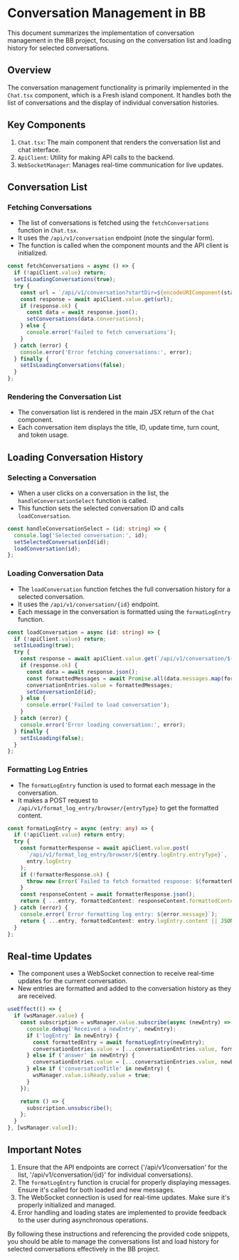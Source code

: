 # Conversation Management in BB

This document summarizes the implementation of conversation management in the BB project, focusing on the conversation list and loading history for selected conversations.

## Overview

The conversation management functionality is primarily implemented in the `Chat.tsx` component, which is a Fresh island component. It handles both the list of conversations and the display of individual conversation histories.

## Key Components

1. `Chat.tsx`: The main component that renders the conversation list and chat interface.
2. `ApiClient`: Utility for making API calls to the backend.
3. `WebSocketManager`: Manages real-time communication for live updates.

## Conversation List

### Fetching Conversations

- The list of conversations is fetched using the `fetchConversations` function in `Chat.tsx`.
- It uses the `/api/v1/conversation` endpoint (note the singular form).
- The function is called when the component mounts and the API client is initialized.

```typescript
const fetchConversations = async () => {
  if (!apiClient.value) return;
  setIsLoadingConversations(true);
  try {
    const url = `/api/v1/conversation?startDir=${encodeURIComponent(startDir)}&limit=50`;
    const response = await apiClient.value.get(url);
    if (response.ok) {
      const data = await response.json();
      setConversations(data.conversations);
    } else {
      console.error('Failed to fetch conversations');
    }
  } catch (error) {
    console.error('Error fetching conversations:', error);
  } finally {
    setIsLoadingConversations(false);
  }
};
```

### Rendering the Conversation List

- The conversation list is rendered in the main JSX return of the `Chat` component.
- Each conversation item displays the title, ID, update time, turn count, and token usage.

## Loading Conversation History

### Selecting a Conversation

- When a user clicks on a conversation in the list, the `handleConversationSelect` function is called.
- This function sets the selected conversation ID and calls `loadConversation`.

```typescript
const handleConversationSelect = (id: string) => {
  console.log('Selected conversation:', id);
  setSelectedConversationId(id);
  loadConversation(id);
};
```

### Loading Conversation Data

- The `loadConversation` function fetches the full conversation history for a selected conversation.
- It uses the `/api/v1/conversation/{id}` endpoint.
- Each message in the conversation is formatted using the `formatLogEntry` function.

```typescript
const loadConversation = async (id: string) => {
  if (!apiClient.value) return;
  setIsLoading(true);
  try {
    const response = await apiClient.value.get(`/api/v1/conversation/${id}?startDir=${encodeURIComponent(startDir)}`);
    if (response.ok) {
      const data = await response.json();
      const formattedMessages = await Promise.all(data.messages.map(formatLogEntry));
      conversationEntries.value = formattedMessages;
      setConversationId(id);
    } else {
      console.error('Failed to load conversation');
    }
  } catch (error) {
    console.error('Error loading conversation:', error);
  } finally {
    setIsLoading(false);
  }
};
```

### Formatting Log Entries

- The `formatLogEntry` function is used to format each message in the conversation.
- It makes a POST request to `/api/v1/format_log_entry/browser/{entryType}` to get the formatted content.

```typescript
const formatLogEntry = async (entry: any) => {
  if (!apiClient.value) return entry;
  try {
    const formatterResponse = await apiClient.value.post(
      `/api/v1/format_log_entry/browser/${entry.logEntry.entryType}`,
      entry.logEntry
    );
    if (!formatterResponse.ok) {
      throw new Error(`Failed to fetch formatted response: ${formatterResponse.statusText}`);
    }
    const responseContent = await formatterResponse.json();
    return { ...entry, formattedContent: responseContent.formattedContent };
  } catch (error) {
    console.error(`Error formatting log entry: ${error.message}`);
    return { ...entry, formattedContent: entry.logEntry.content || JSON.stringify(entry.logEntry) };
  }
};
```

## Real-time Updates

- The component uses a WebSocket connection to receive real-time updates for the current conversation.
- New entries are formatted and added to the conversation history as they are received.

```typescript
useEffect(() => {
  if (wsManager.value) {
    const subscription = wsManager.value.subscribe(async (newEntry) => {
      console.debug('Received a newEntry', newEntry);
      if ('logEntry' in newEntry) {
        const formattedEntry = await formatLogEntry(newEntry);
        conversationEntries.value = [...conversationEntries.value, formattedEntry];
      } else if ('answer' in newEntry) {
        conversationEntries.value = [...conversationEntries.value, newEntry];
      } else if ('conversationTitle' in newEntry) {
        wsManager.value.isReady.value = true;
      }
    });

    return () => {
      subscription.unsubscribe();
    };
  }
}, [wsManager.value]);
```

## Important Notes

1. Ensure that the API endpoints are correct ('/api/v1/conversation' for the list, '/api/v1/conversation/{id}' for individual conversations).
2. The `formatLogEntry` function is crucial for properly displaying messages. Ensure it's called for both loaded and new messages.
3. The WebSocket connection is used for real-time updates. Make sure it's properly initialized and managed.
4. Error handling and loading states are implemented to provide feedback to the user during asynchronous operations.

By following these instructions and referencing the provided code snippets, you should be able to manage the conversations list and load history for selected conversations effectively in the BB project.